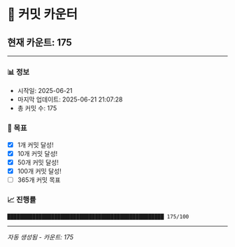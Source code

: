 # 🔢 커밋 카운터

## 현재 카운트: 175

---

### 📊 정보
- 시작일: 2025-06-21
- 마지막 업데이트: 2025-06-21 21:07:28
- 총 커밋 수: 175

### 🎯 목표
- [x] 1개 커밋 달성!
- [x] 10개 커밋 달성!
- [x] 50개 커밋 달성!
- [x] 100개 커밋 달성!
- [ ] 365개 커밋 목표

### 📈 진행률
```
██████████████████████████████████████████████████ 175/100
```

---
*자동 생성됨 - 카운트: 175*
